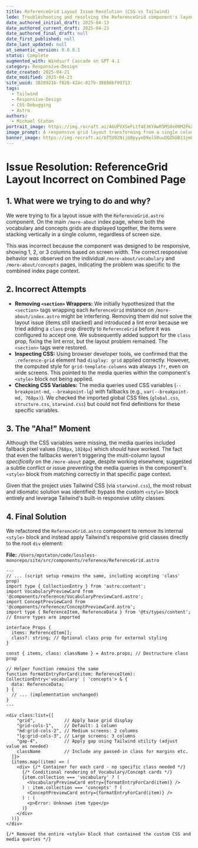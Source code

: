 ```yaml
---
title: ReferenceGrid Layout Issue Resolution (CSS vs Tailwind)
lede: Troubleshooting and resolving the ReferenceGrid component's layout issue—switching from custom CSS/media queries to Tailwind utilities for robust responsive grids.
date_authored_initial_draft: 2025-04-13
date_authored_current_draft: 2025-04-23
date_authored_final_draft: null
date_first_published: null
date_last_updated: null
at_semantic_version: 0.0.0.1
status: Complete
augmented_with: Windsurf Cascade on GPT 4.1
category: Responsive-Design
date_created: 2025-04-21
date_modified: 2025-04-23
site_uuid: 3820921b-f828-42ac-827b-38696bf09713
tags:
  - Tailwind
  - Responsive-Design
  - CSS-Debugging
  - Astro
authors:
  - Michael Staton
portrait_image: https://img.recraft.ai/AGUPYX5eFLtf4EJKYAwR5MS0e09M2PkX_tzBW7Xn6vY/rs:fit:1024:1820:0/raw:1/plain/abs://external/images/012308ef-e427-43f6-9dec-2a1ec57c021a
image_prompt: A responsive grid layout transforming from a single column to multiple columns, with Tailwind CSS utility classes and code overlays, all in a clean, modern UI style.
banner_image: https://img.recraft.ai/bT5V92NijU0pyyeD9xlS0uuDQZhbB11jm8U0hRiQiF4/rs:fit:2048:1024:0/raw:1/plain/abs://external/images/a3dcd118-ba64-4a27-910b-bd2bb57a3ce9
---
```


# Issue Resolution: ReferenceGrid Layout Incorrect on Combined Page

## 1. What were we trying to do and why?

We were trying to fix a layout issue with the `ReferenceGrid.astro` component. On the main `/more-about` index page, where both the vocabulary and concepts grids are displayed together, the items were stacking vertically in a single column, regardless of screen size.

This was incorrect because the component was designed to be responsive, showing 1, 2, or 3 columns based on screen width. The correct responsive behavior *was* observed on the individual `/more-about/vocabulary` and `/more-about/concepts` pages, indicating the problem was specific to the combined index page context.

## 2. Incorrect Attempts

*   **Removing `<section>` Wrappers:** We initially hypothesized that the `<section>` tags wrapping each `ReferenceGrid` instance on `/more-about/index.astro` might be interfering. Removing them did not solve the layout issue (items still stacked) and introduced a lint error because we tried adding a `class` prop directly to `ReferenceGrid` before it was configured to accept one. We subsequently added support for the `class` prop, fixing the lint error, but the layout problem remained. The `<section>` tags were restored.
*   **Inspecting CSS:** Using browser developer tools, we confirmed that the `.reference-grid` element had `display: grid` applied correctly. However, the computed style for `grid-template-columns` was always `1fr`, even on wide screens. This pointed to the media queries within the component's `<style>` block not being applied.
*   **Checking CSS Variables:** The media queries used CSS variables (`--breakpoint-md`, `--breakpoint-lg`) with fallbacks (e.g., `var(--breakpoint-md, 768px)`). We checked the imported global CSS files (`global.css`, `structure.css`, `starwind.css`) but could not find definitions for these specific variables.

## 3. The "Aha!" Moment

Although the CSS variables were missing, the media queries included fallback pixel values (`768px`, `1024px`) which *should* have worked. The fact that even the fallbacks weren't triggering the multi-column layout *specifically* on the `/more-about` page, despite working elsewhere, suggested a subtle conflict or issue preventing the media queries in the component's `<style>` block from matching correctly in that specific page context.

Given that the project uses Tailwind CSS (via `starwind.css`), the most robust and idiomatic solution was identified: bypass the custom `<style>` block entirely and leverage Tailwind's built-in responsive utility classes.

## 4. Final Solution

We refactored the `ReferenceGrid.astro` component to remove its internal `<style>` block and instead apply Tailwind's responsive grid classes directly to the root `div` element:

**File:** `/Users/mpstaton/code/lossless-monorepo/site/src/components/reference/ReferenceGrid.astro`

```astro
---
// ... (script setup remains the same, including accepting 'class' prop)
import type { CollectionEntry } from 'astro:content';
import VocabularyPreviewCard from '@components/reference/VocabularyPreviewCard.astro';
import ConceptPreviewCard from '@components/reference/ConceptPreviewCard.astro';
import type { ReferenceItem, ReferenceData } from '@ts/types/content'; // Ensure types are imported

interface Props {
  items: ReferenceItem[];
  class?: string; // Optional class prop for external styling
}

const { items, class: className } = Astro.props; // Destructure class prop

// Helper function remains the same
function formatEntryForCard(item: ReferenceItem): CollectionEntry<'vocabulary' | 'concepts'> & {
  data: ReferenceData;
} {
  // ... (implementation unchanged)
}
---

<div class:list={[
    "grid",           // Apply base grid display
    "grid-cols-1",    // Default: 1 column
    "md:grid-cols-2", // Medium screens: 2 columns
    "lg:grid-cols-3", // Large screens: 3 columns
    "gap-4",          // Apply gap using Tailwind utility (adjust value as needed)
    className         // Include any passed-in class for margins etc.
  ]}>
  {items.map((item) => (
    <div> {/* Container for each card - no specific class needed */}
      {/* Conditional rendering of Vocabulary/Concept cards */}
      {item.collection === 'vocabulary' ? (
        <VocabularyPreviewCard entry={formatEntryForCard(item)} />
      ) : item.collection === 'concepts' ? (
        <ConceptPreviewCard entry={formatEntryForCard(item)} />
      ) : (
        <p>Error: Unknown item type</p>
      )}
    </div>
  ))}
</div>

{/* Removed the entire <style> block that contained the custom CSS and media queries */}

